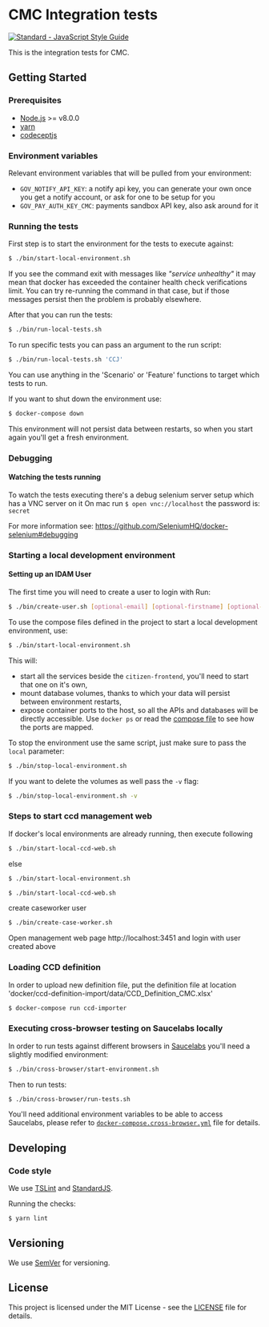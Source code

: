 # CMC Integration tests

[![Standard - JavaScript Style Guide](https://img.shields.io/badge/code%20style-standard-brightgreen.svg)](http://standardjs.com/)

This is the integration tests for CMC.

## Getting Started

### Prerequisites

* [Node.js](https://nodejs.org/) >= v8.0.0
* [yarn](https://yarnpkg.com/)
* [codeceptjs](http://codecept.io/)

### Environment variables

Relevant environment variables that will be pulled from your environment:
- `GOV_NOTIFY_API_KEY`: a notify api key, you can generate your own once you get a notify account, or ask for one to be setup for you
- `GOV_PAY_AUTH_KEY_CMC`: payments sandbox API key, also ask around for it

### Running the tests

First step is to start the environment for the tests to execute against:

```bash
$ ./bin/start-local-environment.sh
```

If you see the command exit with messages like *"service unhealthy"*
it may mean that docker has exceeded the container health check verifications limit. 
You can try re-running the command in that case, but if those messages persist then the problem is probably elsewhere.

After that you can run the tests:

```bash
$ ./bin/run-local-tests.sh
```

To run specific tests you can pass an argument to the run script:
```bash
$ ./bin/run-local-tests.sh 'CCJ'
```
You can use anything in the 'Scenario' or 'Feature' functions to target which tests to run.

If you want to shut down the environment use:

```bash
$ docker-compose down 
```

This environment will not persist data between restarts, so when you start again you'll get a fresh environment.

### Debugging

#### Watching the tests running

To watch the tests executing there's a debug selenium server setup which has a VNC server on it
On mac run `$ open vnc://localhost` the password is: `secret`

For more information see:
https://github.com/SeleniumHQ/docker-selenium#debugging

### Starting a local development environment

#### Setting up an IDAM User

The first time you will need to create a user to login with
Run: 
```bash
$ ./bin/create-user.sh [optional-email] [optional-firstname] [optional-lastname] [optional-usergroup]
```

To use the compose files defined in the project to start a local development environment, use:

```bash
$ ./bin/start-local-environment.sh
```

This will:
- start all the services beside the `citizen-frontend`, you'll need to start that one on it's own,
- mount database volumes, thanks to which your data will persist between environment restarts,
- expose container ports to the host, so all the APIs and databases will be directly accessible. Use `docker ps` or read the [compose file](./docker-compose.yml) to see how the ports are mapped.

To stop the environment use the same script, just make sure to pass the `local` parameter:

```bash
$ ./bin/stop-local-environment.sh
```

If you want to delete the volumes as well pass the `-v` flag:

```bash
$ ./bin/stop-local-environment.sh -v
```

### Steps to start ccd management web
If docker's local environments are already running, then execute following

  ```bash
  $ ./bin/start-local-ccd-web.sh
  ```
  else
  
  ```bash
  $ ./bin/start-local-environment.sh
  
  $ ./bin/start-local-ccd-web.sh
  ```
create caseworker user
   ```bash
   $ ./bin/create-case-worker.sh
  ```
Open management web page http://localhost:3451 and login with user created above

### Loading CCD definition

In order to upload new definition file, put the definition file at location 
'docker/ccd-definition-import/data/CCD_Definition_CMC.xlsx'

```bash
$ docker-compose run ccd-importer
```

### Executing cross-browser testing on Saucelabs locally

In order to run tests against different browsers in [Saucelabs](https://saucelabs.com/) you'll need a slightly modified environment:

```bash
$ ./bin/cross-browser/start-environment.sh
```   

Then to run tests:

```bash
$ ./bin/cross-browser/run-tests.sh
```

You'll need additional environment variables to be able to access Saucelabs, please refer to [`docker-compose.cross-browser.yml`](docker-compose.cross-browser.yml) file for details.

## Developing

### Code style

We use [TSLint](https://palantir.github.io/tslint/) and [StandardJS](http://standardjs.com/index.html).

Running the checks:

```bash
$ yarn lint
```

## Versioning

We use [SemVer](http://semver.org/) for versioning.

## License

This project is licensed under the MIT License - see the [LICENSE](LICENSE.md) file for details.
